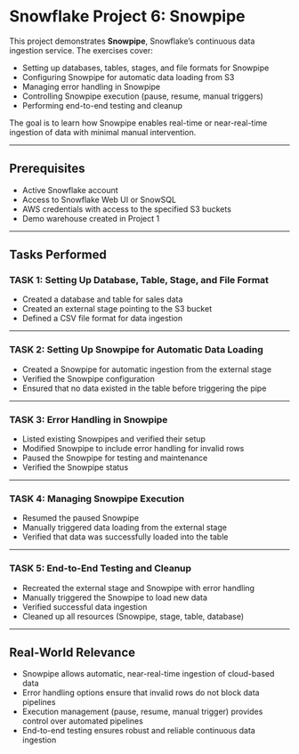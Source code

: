 # Snowflake Project 6: Snowpipe

This project demonstrates **Snowpipe**, Snowflake’s continuous data ingestion service. The exercises cover:  

- Setting up databases, tables, stages, and file formats for Snowpipe  
- Configuring Snowpipe for automatic data loading from S3  
- Managing error handling in Snowpipe  
- Controlling Snowpipe execution (pause, resume, manual triggers)  
- Performing end-to-end testing and cleanup  

The goal is to learn how Snowpipe enables real-time or near-real-time ingestion of data with minimal manual intervention.

---

## Prerequisites

- Active Snowflake account  
- Access to Snowflake Web UI or SnowSQL  
- AWS credentials with access to the specified S3 buckets  
- Demo warehouse created in Project 1  

---

## Tasks Performed

### TASK 1: Setting Up Database, Table, Stage, and File Format
- Created a database and table for sales data  
- Created an external stage pointing to the S3 bucket  
- Defined a CSV file format for data ingestion  

---

### TASK 2: Setting Up Snowpipe for Automatic Data Loading
- Created a Snowpipe for automatic ingestion from the external stage  
- Verified the Snowpipe configuration  
- Ensured that no data existed in the table before triggering the pipe  

---

### TASK 3: Error Handling in Snowpipe
- Listed existing Snowpipes and verified their setup  
- Modified Snowpipe to include error handling for invalid rows  
- Paused the Snowpipe for testing and maintenance  
- Verified the Snowpipe status  

---

### TASK 4: Managing Snowpipe Execution
- Resumed the paused Snowpipe  
- Manually triggered data loading from the external stage  
- Verified that data was successfully loaded into the table  

---

### TASK 5: End-to-End Testing and Cleanup
- Recreated the external stage and Snowpipe with error handling  
- Manually triggered the Snowpipe to load new data  
- Verified successful data ingestion  
- Cleaned up all resources (Snowpipe, stage, table, database)  

---

## Real-World Relevance

- Snowpipe allows automatic, near-real-time ingestion of cloud-based data  
- Error handling options ensure that invalid rows do not block data pipelines  
- Execution management (pause, resume, manual trigger) provides control over automated pipelines  
- End-to-end testing ensures robust and reliable continuous data ingestion

